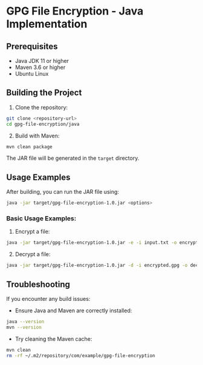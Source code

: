 <!--
This documentation describes a command-line utility for GPG file encryption and decryption 
implemented in Java. The tool provides a secure way to encrypt and decrypt files using 
AES-256 standard.

Environment Requirements:
- Operating System: Ubuntu Linux 20.04 LTS or higher
- Memory: Minimum 2GB RAM recommended
- Disk Space: At least 100MB free space
- Network: Internet connection required for initial build (Maven dependencies)

The utility supports:
- Symmetric encryption using passphrase
- File decryption with proper credentials
- Large file handling (files larger than 2GB)
- Progress monitoring during encryption/decryption

-->
# GPG File Encryption - Java Implementation

## Prerequisites
- Java JDK 11 or higher
- Maven 3.6 or higher
- Ubuntu Linux

## Building the Project
1. Clone the repository:
```bash
git clone <repository-url>
cd gpg-file-encryption/java
```

2. Build with Maven:
```bash
mvn clean package
```

The JAR file will be generated in the `target` directory.

## Usage Examples
After building, you can run the JAR file using:

```bash
java -jar target/gpg-file-encryption-1.0.jar <options>
```

### Basic Usage Examples:
1. Encrypt a file:
```bash
java -jar target/gpg-file-encryption-1.0.jar -e -i input.txt -o encrypted.gpg
```

2. Decrypt a file:
```bash
java -jar target/gpg-file-encryption-1.0.jar -d -i encrypted.gpg -o decrypted.txt
```

## Troubleshooting
If you encounter any build issues:
- Ensure Java and Maven are correctly installed:
```bash
java --version
mvn --version
```
- Try cleaning the Maven cache:
```bash
mvn clean
rm -rf ~/.m2/repository/com/example/gpg-file-encryption
```